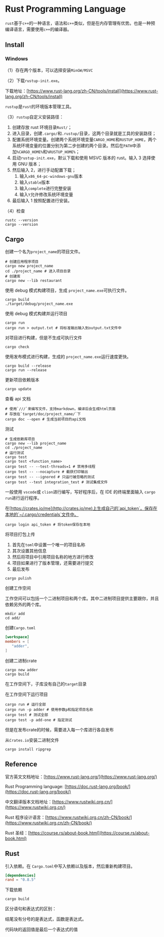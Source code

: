 # Rust Programming Language

`rust`基于`c++`的一种语言，语法和`c++`类似，但是在内存管理有优势。也是一种预编译语言，需要使用`c++`的编译器。

## Install

### Windows

（1）存在两个版本，可以选择安装`MinGW/MSVC`

（2）下载`rustup-init.exe`。

下载地址：[https://www.rust-lang.org/zh-CN/tools/install](https://www.rust-lang.org/zh-CN/tools/install)

`rustup`是`rust`的环境版本管理工具。

（3）`rustup`自定义安装路径：

1. 创建存放 rust 环境目录`Rust/`；
2. 进入目录，创建`.cargo/`和`.rustup/`目录，这两个目录就是工具的安装路径；
3. 配置系统环境变量。创建两个系统环境变量`CARGO_HOME`和`RUSTUP_HOME`，两个系统环境变量的位置分别为第二步创建的两个目录。然后在`PATH`中添加`%CARGO_HOME%`和`%RUSTUP_HOME%`；
4. 启动`rustup-init.exe`，默认下载和使用 MSVC 版本的 rust。输入 3 选择使用 GNU 版本；
5. 然后输入 2，进行手动配置下载；
   1. 输入`x86_64-pc-windows-gnu`版本
   2. 输入`stable`版本
   3. 输入`complete`进行完整安装
   4. 输入`Y`允许修改系统环境变量
6. 最后输入 1 按照配置进行安装。

（4）检查

```shell
rustc --version
cargo --version
```

## Cargo

创建一个名为`project_name`的项目文件。

```shell
# 创建应用程序项目
cargo new project_name
cd ./project_name # 进入项目目录
# 创建库
cargo new --lib restaurant
```

使用 debug 模式构建项目，生成 `project_name.exe`可执行文件。

```shell
cargo build
./target/debug/project_name.exe
```

使用 debug 模式构建并运行项目

```shell
cargo run
cargo run > output.txt # 将标准输出输入到output.txt文件中
```

对项目进行构建，但是不生成可执行文件

```shell
cargo check
```

使用发布模式进行构建，生成的 `project_name.exe`运行速度更快。

```shell
cargo build --release
cargo run --release
```

更新项目依赖版本

```shell
cargo update
```

查看 api 文档

```shell
# 使用`///`来编写文件，支持markdown，编译后会生成html页面
# 存放在`target/doc/project_name/`下
cargo doc --open # 生成当前项目的api文档
```

测试

```shell
# 生成依赖库项目
cargo new --lib project_name
cd ./project_name
# 运行测试
cargo test
cargo test <function_name>
cargo test -- --test-threads=1 # 禁用多线程
cargo test -- --nocapture # 截获打印输出
cargo test -- --ignored # 只运行被忽略的测试
cargo test --test integration_test # 测试集成文件
```

一般使用 `vscode`或 `clion`进行编写，写好程序后，在 IDE 的终端里面输入 `cargo run`进行运行程序。

在[https://crates.io/me](http://crates.io/me)上生成自己的`api_token`。保存在本地的`~/.cargo/credentials`文件中。

```shell
cargo login api_token # 将token保存在本地
```

将项目打包上传

1. 首先在`toml`中设置一个唯一的项目名称
2. 其次设置其他信息
3. 然后将项目中引用项目名称的地方进行修改
4. 项目如果进行了版本管理，还需要进行提交
5. 最后发布

```shell
cargo pulish
```

创建工作空间

工作空间可以包括一个二进制项目和两个库。其中二进制项目提供主要跟你，并且依赖另外的两个库。

```shell
mkdir add
cd add/
```

创建`Cargo.toml`

```toml
[workspace]
members = [
   "adder",
]
```

创建二进制crate

```shell
cargo new adder
cargo build
```

在工作空间下，子库没有自己的`target`目录

在工作空间下运行项目

```shell
cargo run # 运行全部
cargo run -p adder # 使用参数p和指定项目名称
cargo test # 测试全部
cargo test -p add-one # 指定测试
```

但是在发布crate的时候，需要进入每一个库进行各自发布

从`Crates.io`安装二进制文件

```shell
cargo install ripgrep
```

## Reference

官方英文文档地址：[https://www.rust-lang.org/](https://www.rust-lang.org/)

Rust Programming language: [https://doc.rust-lang.org/book/](https://doc.rust-lang.org/book/)

中文翻译版本文档地址：[https://www.rustwiki.org.cn/](https://www.rustwiki.org.cn/)

Rust 程序设计语言：[https://www.rustwiki.org.cn/zh-CN/book/](https://www.rustwiki.org.cn/zh-CN/book/)

Rust 圣经：[https://course.rs/about-book.html](https://course.rs/about-book.html)

## Rust

引入依赖。在 `Cargo.toml`中写入依赖以及版本，然后重新构建项目。

```toml
[dependencies]
rand = "0.8.5"
```

下载依赖

```shell
cargo build
```

区分语句和表达式的区别：

结尾没有分号的是表达式，函数是表达式。

代码块的返回值是最后一个表达式的值